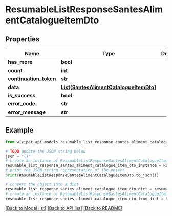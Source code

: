 # ResumableListResponseSantesAlimentCatalogueItemDto


## Properties

Name | Type | Description | Notes
------------ | ------------- | ------------- | -------------
**has_more** | **bool** |  | [optional] 
**count** | **int** |  | [optional] 
**continuation_token** | **str** |  | [optional] 
**data** | [**List[SantesAlimentCatalogueItemDto]**](SantesAlimentCatalogueItemDto.md) |  | [optional] 
**is_success** | **bool** |  | [optional] 
**error_code** | **str** |  | [optional] 
**error_message** | **str** |  | [optional] 

## Example

```python
from wizipet_api.models.resumable_list_response_santes_aliment_catalogue_item_dto import ResumableListResponseSantesAlimentCatalogueItemDto

# TODO update the JSON string below
json = "{}"
# create an instance of ResumableListResponseSantesAlimentCatalogueItemDto from a JSON string
resumable_list_response_santes_aliment_catalogue_item_dto_instance = ResumableListResponseSantesAlimentCatalogueItemDto.from_json(json)
# print the JSON string representation of the object
print(ResumableListResponseSantesAlimentCatalogueItemDto.to_json())

# convert the object into a dict
resumable_list_response_santes_aliment_catalogue_item_dto_dict = resumable_list_response_santes_aliment_catalogue_item_dto_instance.to_dict()
# create an instance of ResumableListResponseSantesAlimentCatalogueItemDto from a dict
resumable_list_response_santes_aliment_catalogue_item_dto_from_dict = ResumableListResponseSantesAlimentCatalogueItemDto.from_dict(resumable_list_response_santes_aliment_catalogue_item_dto_dict)
```
[[Back to Model list]](../README.md#documentation-for-models) [[Back to API list]](../README.md#documentation-for-api-endpoints) [[Back to README]](../README.md)



